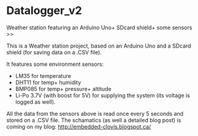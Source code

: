 Datalogger_v2
=============

Weather station featuring an Arduino Uno+ SDcard shield+ some sensors >>

This is a Weather station project, based on an Arduino Uno and a SDcard shield (for saving data on a .CSV file).

It features some environment sensors: 
- LM35 for temperature
- DHT11 for temp+ humidity
- BMP085 for temp+ pressure+ altitude
- Li-Po 3.7V (with boost for 5V) for supplying the system (its voltage is logged as well).


All the data from the sensors above is read once every 5 seconds and stored on a .CSV file. The schamatics (as well a detailed blog post) is coming on my blog: 
http://embedded-clovis.blogspot.ca/

